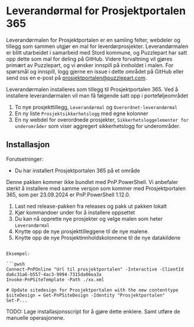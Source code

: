 # Leverandørmal for Prosjektportalen 365

Leverandørmalen for Prosjektportalen er en samling felter, webdeler og tillegg som sammen utgjør en mal for leverdørprosjekter. Leverandørmalen er blitt utarbeidet i samarbeid med Stord kommune, og Puzzlepart har satt opp dette som mal for deling på GitHub. Videre forvaltning vil gjøres primært av Puzzlepart, og vi ønsker innspill på innholdet i malen. For spørsmål og innspill, logg gjerne en issue i dette området på GitHub eller send oss en e-post på <prosjektportalen@puzzlepart.com>.

Leverandørmalen installeres som tillegg til Prosjektportalen 365. Ved å installere leverandørmalen vil man få følgende satt opp i porteføljeområdet

1. To nye prosjekttillegg, `Leverandørmal` og `Overordnet-leverandørmal`
2. En ny liste `Prosjektsikkerhetslogg` med egne kolonner
3. En ny webdel for overordnede prosjekter, `Sikkerhetsloggelementer for underområder` som viser aggregert sikkerhetslogg for underområder.

## Installasjon

Forutsetninger:

- Du har installert Prosjektportalen 365 på et område

Denne pakken kommer ikke bundlet med PnP.PowerShell. Vi anbefaler sterkt å installere med samme versjon som kommer med Prosjektportalen 365, som per 23.09.2024 er PnP.PowerShell 1.12.0.

1. Last ned release-pakken fra releases og pakk ut pakken lokalt
2. Kjør kommandoer under for å installere oppsettet
3. Du kan nå opprette nye prosjekter og velge malen som heter `Leverandørmal`
4. Knytte opp de nye prosjekttilleggene til de nye malene.
5. Knytte opp de nye Prosjektinnholdskolonnene til de nye datakildene

```pwsh

Eksempel:

```pwsh
Connect-PnPOnline "Url til prosjektportalen" -Interactive -ClientId da6c31a6-b557-4ac3-9994-7315da06ea3a
Invoke-PnPSiteTemplate -Path ./xx.xml

# Update sitedesign for Prosjektportalen with the new contenttype
$siteDesign = Get-PnPSiteDesign -Identity "Prosjektportalen"
Set-P...
```

TODO: Lage installasjonsscript for å gjøre dette enklere. Samt utføre de manuelle operasjonene.
